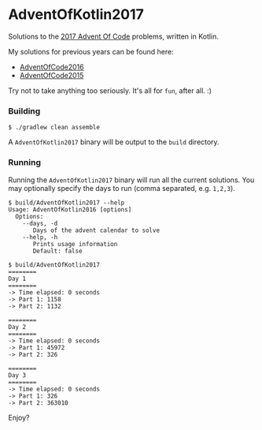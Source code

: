 AdventOfKotlin2017
===

Solutions to the [2017 Advent Of Code](http://adventofcode.com/2017) problems, written in Kotlin.

My solutions for previous years can be found here:
- [AdventOfCode2016](https://github.com/damianw/AdventOfKotlin2016)
- [AdventOfCode2015](https://github.com/damianw/AdventOfKotlin)

Try not to take anything too seriously. It's all for `fun`, after all. :)

### Building

```
$ ./gradlew clean assemble
```

A `AdventOfKotlin2017` binary will be output to the `build` directory.

### Running

Running the `AdventOfKotlin2017` binary will run all the current solutions. You may optionally specify the days to run (comma separated, e.g. `1,2,3`).

```
$ build/AdventOfKotlin2017 --help
Usage: AdventOfKotlin2016 [options]
  Options:
    --days, -d
       Days of the advent calendar to solve
    --help, -h
       Prints usage information
       Default: false

$ build/AdventOfKotlin2017
========
Day 1
========
-> Time elapsed: 0 seconds
-> Part 1: 1158
-> Part 2: 1132

========
Day 2
========
-> Time elapsed: 0 seconds
-> Part 1: 45972
-> Part 2: 326

========
Day 3
========
-> Time elapsed: 0 seconds
-> Part 1: 326
-> Part 2: 363010
```

Enjoy?
